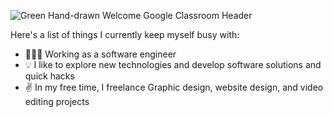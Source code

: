 ![Green Hand-drawn Welcome Google Classroom Header](https://user-images.githubusercontent.com/95891494/147777494-7c111733-e654-4563-a023-170b01fedd98.png)

Here's a list of things I currently keep myself busy with:

- 👩🏻‍💻 Working as a software engineer 
- 💡 I like to explore new technologies and develop software solutions and quick hacks
- ✌️  In my free time, I freelance Graphic design, website design, and video editing projects

